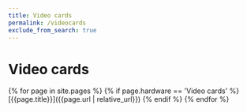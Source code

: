 ```yaml
---
title: Video cards
permalink: /videocards
exclude_from_search: true
---
```

# Video cards
{% for page in site.pages %}
    {% if page.hardware == 'Video cards' %}
[{{page.title}}]({{page.url | relative_url}})
    {% endif %}
{% endfor %}
